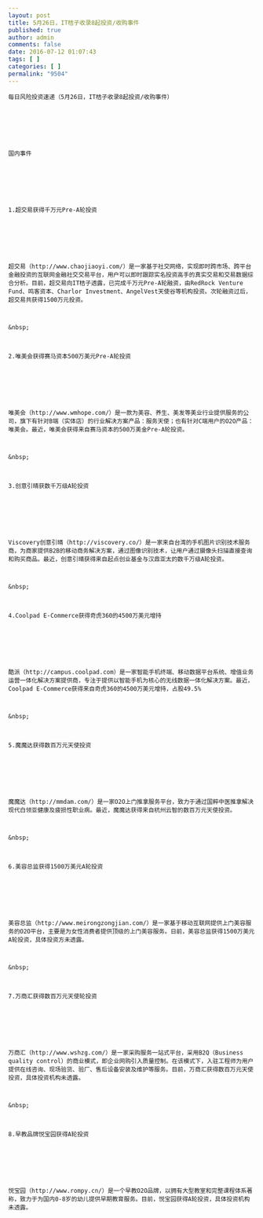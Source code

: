 ```yaml
---
layout: post
title: 5月26日，IT桔子收录8起投资/收购事件
published: true
author: admin
comments: false
date: 2016-07-12 01:07:43
tags: [ ]
categories: [ ]
permalink: "9504"
---
```


  



  
    每日风险投资速递（5月26日，IT桔子收录8起投资/收购事件）
  
  
  
     
  
  
  
    国内事件
  
  
  
     
  
  
  
    1.超交易获得千万元Pre-A轮投资
  
  
  
     
  
  
  
    超交易（http://www.chaojiaoyi.com/）是一家基于社交网络，实现即时跨市场、跨平台金融投资的互联网金融社交交易平台，用户可以即时跟踪实名投资高手的真实交易和交易数据综合分析。目前，超交易向IT桔子透露，已完成千万元Pre-A轮融资，由RedRock Venture Fund、鸣客资本、Charlor Investment、AngelVest天使谷等机构投资。次轮融资过后，超交易共获得1500万元投资。
  
  
  
    &nbsp;
  
  
  
    2.唯美会获得赛马资本500万美元Pre-A轮投资
  
  
  
     
  
  
  
    唯美会（http://www.wmhope.com/）是一款为美容、养生、美发等美业行业提供服务的公司，旗下有针对B端（实体店）的行业解决方案产品：服务天使；也有针对C端用户的O2O产品：唯美会。最近，唯美会获得来自赛马资本的500万美金Pre-A轮投资。
  
  
  
    &nbsp;
  
  
  
    3.创意引晴获数千万级A轮投资
  
  
  
     
  
  
  
    Viscovery创意引晴（http://viscovery.co/）是一家来自台湾的手机图片识别技术服务商，为商家提供B2B的移动商务解决方案，通过图像识别技术，让用户通过摄像头扫描直接查询和购买商品。最近，创意引晴获得来自起点创业基金与汉鼎亚太的数千万级A轮投资。
  
  
  
    &nbsp;
  
  
  
    4.Coolpad E-Commerce获得奇虎360的4500万美元增持
  
  
  
     
  
  
  
    酷派（http://campus.coolpad.com）是一家智能手机终端、移动数据平台系统、增值业务运营一体化解决方案提供商，专注于提供以智能手机为核心的无线数据一体化解决方案。最近，Coolpad E-Commerce获得来自奇虎360的4500万美元增持，占股49.5%
  
  
  
    &nbsp;
  
  
  
    5.魔魔达获得数百万元天使投资
  
  
  
     
  
  
  
    魔魔达（http://mmdam.com/）是一家O2O上门推拿服务平台，致力于通过国粹中医推拿解决现代白领亚健康及疲损性职业病。最近，魔魔达获得来自杭州云智的数百万元天使投资。
  
  
  
    &nbsp;
  
  
  
    6.美容总监获得1500万美元A轮投资
  
  
  
     
  
  
  
    美容总监（http://www.meirongzongjian.com/）是一家基于移动互联网提供上门美容服务的O2O平台，主要是为女性消费者提供顶级的上门美容服务。日前，美容总监获得1500万美元A轮投资，具体投资方未透露。
  
  
  
    &nbsp;
  
  
  
    7.万商汇获得数百万元天使轮投资
  
  
  
     
  
  
  
    万商汇（http://www.wshzg.com/）是一家采购服务一站式平台，采用B2Q（Business quality control）的商业模式，即企业网购引入质量控制。在该模式下，入驻工程师为用户提供在线咨询、现场验货、验厂、售后设备安装及维护等服务。目前，万商汇获得数百万元天使投资，具体投资机构未透露。
  
  
  
    &nbsp;
  
  
  
    8.早教品牌悦宝园获得A轮投资
  
  
  
     
  
  
  
    悦宝园（http://www.rompy.cn/）是一个早教O2O品牌，以拥有大型教室和完整课程体系著称，致力于为国内0-8岁的幼儿提供早期教育服务。目前，悦宝园获得A轮投资，具体投资机构未透露。
  
